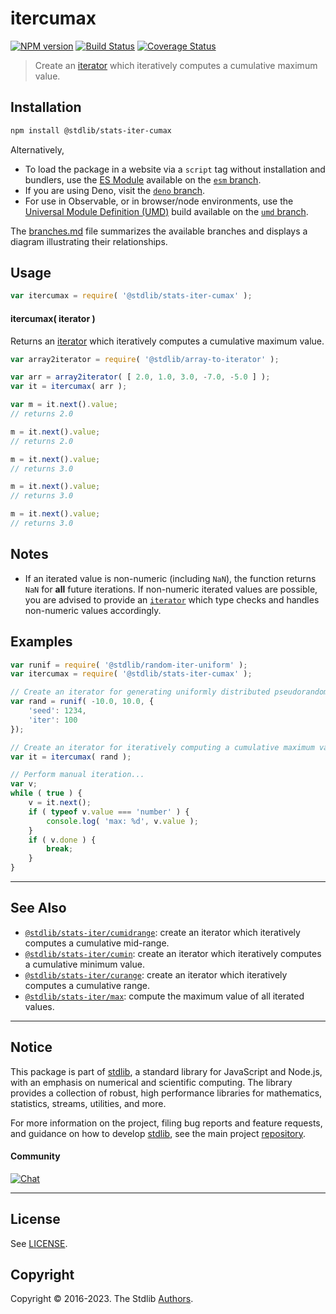 <!--

@license Apache-2.0

Copyright (c) 2019 The Stdlib Authors.

Licensed under the Apache License, Version 2.0 (the "License");
you may not use this file except in compliance with the License.
You may obtain a copy of the License at

   http://www.apache.org/licenses/LICENSE-2.0

Unless required by applicable law or agreed to in writing, software
distributed under the License is distributed on an "AS IS" BASIS,
WITHOUT WARRANTIES OR CONDITIONS OF ANY KIND, either express or implied.
See the License for the specific language governing permissions and
limitations under the License.

-->

# itercumax

[![NPM version][npm-image]][npm-url] [![Build Status][test-image]][test-url] [![Coverage Status][coverage-image]][coverage-url] <!-- [![dependencies][dependencies-image]][dependencies-url] -->

> Create an [iterator][mdn-iterator-protocol] which iteratively computes a cumulative maximum value.

<section class="intro">

</section>

<!-- /.intro -->

<!-- Package usage documentation. -->

<section class="installation">

## Installation

```bash
npm install @stdlib/stats-iter-cumax
```

Alternatively,

-   To load the package in a website via a `script` tag without installation and bundlers, use the [ES Module][es-module] available on the [`esm` branch][esm-url].
-   If you are using Deno, visit the [`deno` branch][deno-url].
-   For use in Observable, or in browser/node environments, use the [Universal Module Definition (UMD)][umd] build available on the [`umd` branch][umd-url].

The [branches.md][branches-url] file summarizes the available branches and displays a diagram illustrating their relationships.

</section>

<section class="usage">

## Usage

```javascript
var itercumax = require( '@stdlib/stats-iter-cumax' );
```

#### itercumax( iterator )

Returns an [iterator][mdn-iterator-protocol] which iteratively computes a cumulative maximum value.

```javascript
var array2iterator = require( '@stdlib/array-to-iterator' );

var arr = array2iterator( [ 2.0, 1.0, 3.0, -7.0, -5.0 ] );
var it = itercumax( arr );

var m = it.next().value;
// returns 2.0

m = it.next().value;
// returns 2.0

m = it.next().value;
// returns 3.0

m = it.next().value;
// returns 3.0

m = it.next().value;
// returns 3.0
```

</section>

<!-- /.usage -->

<!-- Package usage notes. Make sure to keep an empty line after the `section` element and another before the `/section` close. -->

<section class="notes">

## Notes

-   If an iterated value is non-numeric (including `NaN`), the function returns `NaN` for **all** future iterations. If non-numeric iterated values are possible, you are advised to provide an [`iterator`][mdn-iterator-protocol] which type checks and handles non-numeric values accordingly.

</section>

<!-- /.notes -->

<!-- Package usage examples. -->

<section class="examples">

## Examples

<!-- eslint no-undef: "error" -->

```javascript
var runif = require( '@stdlib/random-iter-uniform' );
var itercumax = require( '@stdlib/stats-iter-cumax' );

// Create an iterator for generating uniformly distributed pseudorandom numbers:
var rand = runif( -10.0, 10.0, {
    'seed': 1234,
    'iter': 100
});

// Create an iterator for iteratively computing a cumulative maximum value:
var it = itercumax( rand );

// Perform manual iteration...
var v;
while ( true ) {
    v = it.next();
    if ( typeof v.value === 'number' ) {
        console.log( 'max: %d', v.value );
    }
    if ( v.done ) {
        break;
    }
}
```

</section>

<!-- /.examples -->

<!-- Section to include cited references. If references are included, add a horizontal rule *before* the section. Make sure to keep an empty line after the `section` element and another before the `/section` close. -->

<section class="references">

</section>

<!-- /.references -->

<!-- Section for related `stdlib` packages. Do not manually edit this section, as it is automatically populated. -->

<section class="related">

* * *

## See Also

-   <span class="package-name">[`@stdlib/stats-iter/cumidrange`][@stdlib/stats/iter/cumidrange]</span><span class="delimiter">: </span><span class="description">create an iterator which iteratively computes a cumulative mid-range.</span>
-   <span class="package-name">[`@stdlib/stats-iter/cumin`][@stdlib/stats/iter/cumin]</span><span class="delimiter">: </span><span class="description">create an iterator which iteratively computes a cumulative minimum value.</span>
-   <span class="package-name">[`@stdlib/stats-iter/curange`][@stdlib/stats/iter/curange]</span><span class="delimiter">: </span><span class="description">create an iterator which iteratively computes a cumulative range.</span>
-   <span class="package-name">[`@stdlib/stats-iter/max`][@stdlib/stats/iter/max]</span><span class="delimiter">: </span><span class="description">compute the maximum value of all iterated values.</span>

</section>

<!-- /.related -->

<!-- Section for all links. Make sure to keep an empty line after the `section` element and another before the `/section` close. -->


<section class="main-repo" >

* * *

## Notice

This package is part of [stdlib][stdlib], a standard library for JavaScript and Node.js, with an emphasis on numerical and scientific computing. The library provides a collection of robust, high performance libraries for mathematics, statistics, streams, utilities, and more.

For more information on the project, filing bug reports and feature requests, and guidance on how to develop [stdlib][stdlib], see the main project [repository][stdlib].

#### Community

[![Chat][chat-image]][chat-url]

---

## License

See [LICENSE][stdlib-license].


## Copyright

Copyright &copy; 2016-2023. The Stdlib [Authors][stdlib-authors].

</section>

<!-- /.stdlib -->

<!-- Section for all links. Make sure to keep an empty line after the `section` element and another before the `/section` close. -->

<section class="links">

[npm-image]: http://img.shields.io/npm/v/@stdlib/stats-iter-cumax.svg
[npm-url]: https://npmjs.org/package/@stdlib/stats-iter-cumax

[test-image]: https://github.com/stdlib-js/stats-iter-cumax/actions/workflows/test.yml/badge.svg?branch=main
[test-url]: https://github.com/stdlib-js/stats-iter-cumax/actions/workflows/test.yml?query=branch:main

[coverage-image]: https://img.shields.io/codecov/c/github/stdlib-js/stats-iter-cumax/main.svg
[coverage-url]: https://codecov.io/github/stdlib-js/stats-iter-cumax?branch=main

<!--

[dependencies-image]: https://img.shields.io/david/stdlib-js/stats-iter-cumax.svg
[dependencies-url]: https://david-dm.org/stdlib-js/stats-iter-cumax/main

-->

[chat-image]: https://img.shields.io/gitter/room/stdlib-js/stdlib.svg
[chat-url]: https://app.gitter.im/#/room/#stdlib-js_stdlib:gitter.im

[stdlib]: https://github.com/stdlib-js/stdlib

[stdlib-authors]: https://github.com/stdlib-js/stdlib/graphs/contributors

[umd]: https://github.com/umdjs/umd
[es-module]: https://developer.mozilla.org/en-US/docs/Web/JavaScript/Guide/Modules

[deno-url]: https://github.com/stdlib-js/stats-iter-cumax/tree/deno
[umd-url]: https://github.com/stdlib-js/stats-iter-cumax/tree/umd
[esm-url]: https://github.com/stdlib-js/stats-iter-cumax/tree/esm
[branches-url]: https://github.com/stdlib-js/stats-iter-cumax/blob/main/branches.md

[stdlib-license]: https://raw.githubusercontent.com/stdlib-js/stats-iter-cumax/main/LICENSE

[mdn-iterator-protocol]: https://developer.mozilla.org/en-US/docs/Web/JavaScript/Reference/Iteration_protocols#The_iterator_protocol

<!-- <related-links> -->

[@stdlib/stats/iter/cumidrange]: https://github.com/stdlib-js/stats-iter-cumidrange

[@stdlib/stats/iter/cumin]: https://github.com/stdlib-js/stats-iter-cumin

[@stdlib/stats/iter/curange]: https://github.com/stdlib-js/stats-iter-curange

[@stdlib/stats/iter/max]: https://github.com/stdlib-js/stats-iter-max

<!-- </related-links> -->

</section>

<!-- /.links -->
